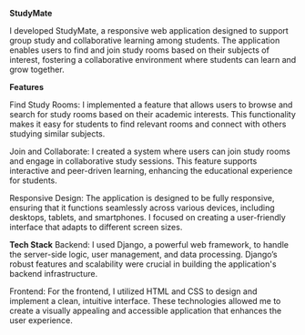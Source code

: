 **StudyMate**

I developed StudyMate, a responsive web application designed to support group study and collaborative learning among students. The application enables users to find and join study rooms based on their subjects of interest, fostering a collaborative environment where students can learn and grow together.

**Features**

Find Study Rooms: 
I implemented a feature that allows users to browse and search for study rooms based on their academic interests. This functionality makes it easy for students to find relevant rooms and connect with others studying similar subjects.

Join and Collaborate: 
I created a system where users can join study rooms and engage in collaborative study sessions. This feature supports interactive and peer-driven learning, enhancing the educational experience for students.

Responsive Design: 
The application is designed to be fully responsive, ensuring that it functions seamlessly across various devices, including desktops, tablets, and smartphones. I focused on creating a user-friendly interface that adapts to different screen sizes.

**Tech Stack**
Backend:
I used Django, a powerful web framework, to handle the server-side logic, user management, and data processing. Django’s robust features and scalability were crucial in building the application's backend infrastructure.

Frontend: 
For the frontend, I utilized HTML and CSS to design and implement a clean, intuitive interface. These technologies allowed me to create a visually appealing and accessible application that enhances the user experience.


